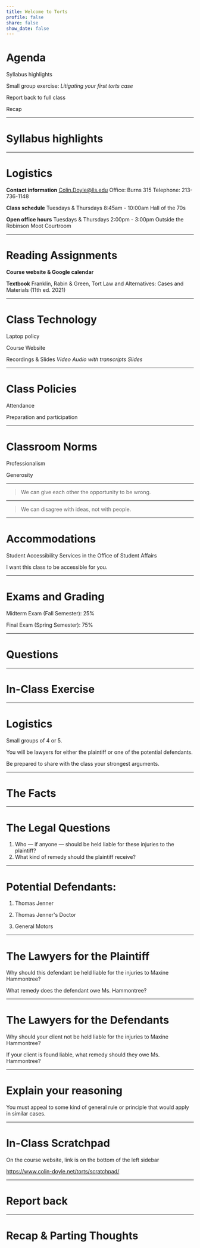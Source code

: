 ```yaml
---
title: Welcome to Torts
profile: false
share: false
show_date: false
---
```


# Agenda

Syllabus highlights

Small group exercise: _Litigating your first torts case_

Report back to full class

Recap

---

# Syllabus highlights

---

# Logistics

**Contact information**
Colin.Doyle@lls.edu
Office: Burns 315
Telephone: 213-736-1148

**Class schedule**
Tuesdays & Thursdays
8:45am - 10:00am
Hall of the 70s

**Open office hours**
Tuesdays & Thursdays
2:00pm - 3:00pm
Outside the Robinson Moot Courtroom

---

# Reading Assignments
**Course website & Google calendar**


**Textbook**
Franklin, Rabin & Green, Tort Law and Alternatives: Cases and Materials (11th ed. 2021)

---
# Class Technology
Laptop policy

Course Website

Recordings & Slides
    _Video_
    _Audio with transcripts_
    _Slides_

---
# Class Policies
Attendance

Preparation and participation

---
# Classroom Norms
Professionalism

Generosity

---

> We can give each other 
> the opportunity to be wrong.

---

> We can disagree with ideas, 
> not with people.

---

# Accommodations

Student Accessibility Services in the Office of Student Affairs

I want this class to be accessible for you.

---

# Exams and Grading

Midterm Exam (Fall Semester): 25%

Final Exam (Spring Semester): 75%

---
# Questions
---

# In-Class Exercise

---
# Logistics
Small groups of 4 or 5.

You will be lawyers for either the plaintiff or one of the potential defendants.

Be prepared to share with the class your strongest arguments.

---

# The Facts



---
# The Legal Questions

1. Who  — if anyone — should be held liable for these injuries to the plaintiff?
2. What kind of remedy should the plaintiff receive?

---

# Potential Defendants:
1. Thomas Jenner

2. Thomas Jenner's Doctor

3. General Motors

---

# The Lawyers for the Plaintiff 

Why should this defendant be held liable for the injuries to Maxine Hammontree?

What remedy does the defendant owe Ms. Hammontree?

---

# The Lawyers for the Defendants


Why should your client not be held liable for the injuries to Maxine Hammontree?

If your client is found liable, what remedy should they owe Ms. Hammontree?


---

# Explain your reasoning 
You must appeal to some kind of general rule or principle that would apply in similar cases.

---

# In-Class Scratchpad
On the course website, link is on the bottom of the left sidebar

https://www.colin-doyle.net/torts/scratchpad/

---

# Report back

---

# Recap & Parting Thoughts
